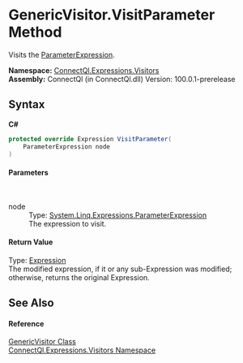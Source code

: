 # GenericVisitor.VisitParameter Method 
 

Visits the <a href="http://msdn2.microsoft.com/en-us/library/bb302740" target="_blank">ParameterExpression</a>.

**Namespace:**&nbsp;<a href="N_ConnectQl_Expressions_Visitors">ConnectQl.Expressions.Visitors</a><br />**Assembly:**&nbsp;ConnectQl (in ConnectQl.dll) Version: 100.0.1-prerelease

## Syntax

**C#**<br />
``` C#
protected override Expression VisitParameter(
	ParameterExpression node
)
```


#### Parameters
&nbsp;<dl><dt>node</dt><dd>Type: <a href="http://msdn2.microsoft.com/en-us/library/bb302740" target="_blank">System.Linq.Expressions.ParameterExpression</a><br />The expression to visit.</dd></dl>

#### Return Value
Type: <a href="http://msdn2.microsoft.com/en-us/library/bb356138" target="_blank">Expression</a><br />The modified expression, if it or any sub-Expression was modified; otherwise, returns the original Expression.

## See Also


#### Reference
<a href="T_ConnectQl_Expressions_Visitors_GenericVisitor">GenericVisitor Class</a><br /><a href="N_ConnectQl_Expressions_Visitors">ConnectQl.Expressions.Visitors Namespace</a><br />